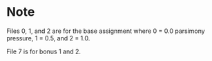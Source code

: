 # Note

Files 0, 1, and 2 are for the base assignment where 0 = 0.0 parsimony pressure, 1 = 0.5, and 2 = 1.0.

File 7 is for bonus 1 and 2.